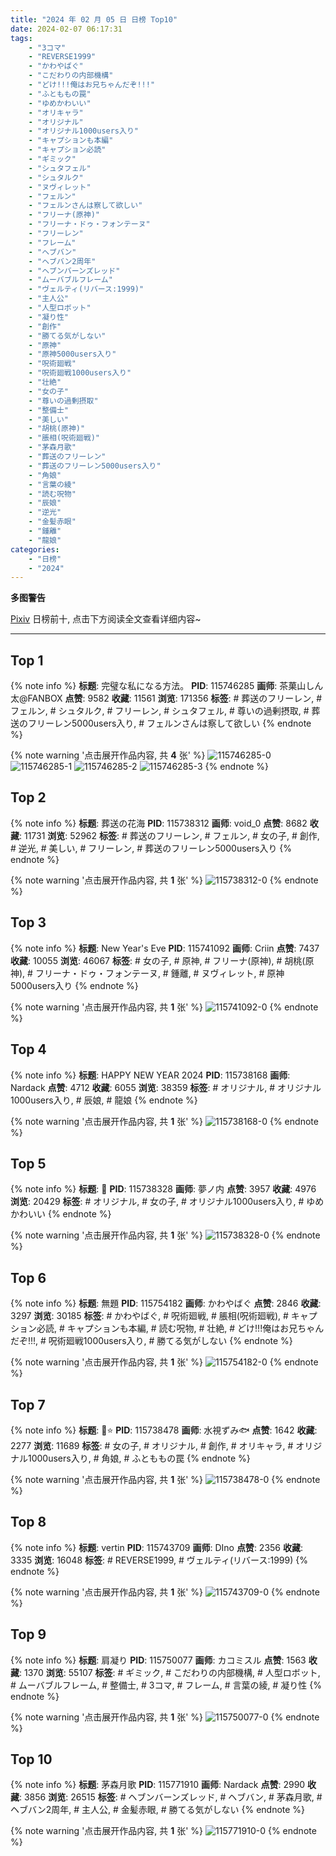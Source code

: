 ```yaml
---
title: "2024 年 02 月 05 日 日榜 Top10"
date: 2024-02-07 06:17:31
tags:
    - "3コマ"
    - "REVERSE1999"
    - "かわやばぐ"
    - "こだわりの内部機構"
    - "どけ!!!俺はお兄ちゃんだぞ!!!"
    - "ふとももの罠"
    - "ゆめかわいい"
    - "オリキャラ"
    - "オリジナル"
    - "オリジナル1000users入り"
    - "キャプションも本編"
    - "キャプション必読"
    - "ギミック"
    - "シュタフェル"
    - "シュタルク"
    - "ヌヴィレット"
    - "フェルン"
    - "フェルンさんは察して欲しい"
    - "フリーナ(原神)"
    - "フリーナ・ドゥ・フォンテーヌ"
    - "フリーレン"
    - "フレーム"
    - "ヘブバン"
    - "ヘブバン2周年"
    - "ヘブンバーンズレッド"
    - "ムーバブルフレーム"
    - "ヴェルティ(リバース:1999)"
    - "主人公"
    - "人型ロボット"
    - "凝り性"
    - "創作"
    - "勝てる気がしない"
    - "原神"
    - "原神5000users入り"
    - "呪術廻戦"
    - "呪術廻戦1000users入り"
    - "壮絶"
    - "女の子"
    - "尊いの過剰摂取"
    - "整備士"
    - "美しい"
    - "胡桃(原神)"
    - "脹相(呪術廻戦)"
    - "茅森月歌"
    - "葬送のフリーレン"
    - "葬送のフリーレン5000users入り"
    - "角娘"
    - "言葉の綾"
    - "読む呪物"
    - "辰娘"
    - "逆光"
    - "金髪赤眼"
    - "鍾離"
    - "龍娘"
categories:
    - "日榜"
    - "2024"
---
```


<i class="fa fa-triangle-exclamation"></i>**多图警告**<i class="fa fa-triangle-exclamation"></i>

[Pixiv](https://www.pixiv.net/) 日榜前十, 点击下方阅读全文查看详细内容~

<!-- more -->

---

## Top 1

{% note info %}
**标题**: 完璧な私になる方法。
**PID**: 115746285 **画师**: 茶菓山しん太@FANBOX
**点赞**: 9582 **收藏**: 11561 **浏览**: 171356
**标签**: # 葬送のフリーレン, # フェルン, # シュタルク, # フリーレン, # シュタフェル, # 尊いの過剰摂取, # 葬送のフリーレン5000users入り, # フェルンさんは察して欲しい
{% endnote %}

{% note warning '点击展开作品内容, 共 **4** 张' %}
![115746285-0](https://i.pixiv.re/img-original/img/2024/02/04/07/31/03/115746285_p0.jpg)
![115746285-1](https://i.pixiv.re/img-original/img/2024/02/04/07/31/03/115746285_p1.jpg)
![115746285-2](https://i.pixiv.re/img-original/img/2024/02/04/07/31/03/115746285_p2.jpg)
![115746285-3](https://i.pixiv.re/img-original/img/2024/02/04/07/31/03/115746285_p3.jpg)
{% endnote %}

## Top 2

{% note info %}
**标题**: 葬送の花海
**PID**: 115738312 **画师**: void_0
**点赞**: 8682 **收藏**: 11731 **浏览**: 52962
**标签**: # 葬送のフリーレン, # フェルン, # 女の子, # 創作, # 逆光, # 美しい, # フリーレン, # 葬送のフリーレン5000users入り
{% endnote %}

{% note warning '点击展开作品内容, 共 **1** 张' %}
![115738312-0](https://i.pixiv.re/img-original/img/2024/02/04/00/01/06/115738312_p0.jpg)
{% endnote %}

## Top 3

{% note info %}
**标题**: New Year's Eve
**PID**: 115741092 **画师**: Criin
**点赞**: 7437 **收藏**: 10055 **浏览**: 46067
**标签**: # 女の子, # 原神, # フリーナ(原神), # 胡桃(原神), # フリーナ・ドゥ・フォンテーヌ, # 鍾離, # ヌヴィレット, # 原神5000users入り
{% endnote %}

{% note warning '点击展开作品内容, 共 **1** 张' %}
![115741092-0](https://i.pixiv.re/img-original/img/2024/02/04/01/21/49/115741092_p0.png)
{% endnote %}

## Top 4

{% note info %}
**标题**: HAPPY NEW YEAR 2024
**PID**: 115738168 **画师**: Nardack
**点赞**: 4712 **收藏**: 6055 **浏览**: 38359
**标签**: # オリジナル, # オリジナル1000users入り, # 辰娘, # 龍娘
{% endnote %}

{% note warning '点击展开作品内容, 共 **1** 张' %}
![115738168-0](https://i.pixiv.re/img-original/img/2024/02/04/08/00/40/115738168_p0.jpg)
{% endnote %}

## Top 5

{% note info %}
**标题**: 👹
**PID**: 115738328 **画师**: 夢ノ内
**点赞**: 3957 **收藏**: 4976 **浏览**: 20429
**标签**: # オリジナル, # 女の子, # オリジナル1000users入り, # ゆめかわいい
{% endnote %}

{% note warning '点击展开作品内容, 共 **1** 张' %}
![115738328-0](https://i.pixiv.re/img-original/img/2024/02/04/13/32/58/115738328_p0.jpg)
{% endnote %}

## Top 6

{% note info %}
**标题**: 無題
**PID**: 115754182 **画师**: かわやばぐ
**点赞**: 2846 **收藏**: 3297 **浏览**: 30185
**标签**: # かわやばぐ, # 呪術廻戦, # 脹相(呪術廻戦), # キャプション必読, # キャプションも本編, # 読む呪物, # 壮絶, # どけ!!!俺はお兄ちゃんだぞ!!!, # 呪術廻戦1000users入り, # 勝てる気がしない
{% endnote %}

{% note warning '点击展开作品内容, 共 **1** 张' %}
![115754182-0](https://i.pixiv.re/img-original/img/2024/02/04/14/29/13/115754182_p0.jpg)
{% endnote %}

## Top 7

{% note info %}
**标题**: 🦄⭐️
**PID**: 115738478 **画师**: 水視ずみ🐟
**点赞**: 1642 **收藏**: 2277 **浏览**: 11689
**标签**: # 女の子, # オリジナル, # 創作, # オリキャラ, # オリジナル1000users入り, # 角娘, # ふとももの罠
{% endnote %}

{% note warning '点击展开作品内容, 共 **1** 张' %}
![115738478-0](https://i.pixiv.re/img-original/img/2024/02/04/00/02/36/115738478_p0.jpg)
{% endnote %}

## Top 8

{% note info %}
**标题**: vertin
**PID**: 115743709 **画师**: DIno
**点赞**: 2356 **收藏**: 3335 **浏览**: 16048
**标签**: # REVERSE1999, # ヴェルティ(リバース:1999)
{% endnote %}

{% note warning '点击展开作品内容, 共 **1** 张' %}
![115743709-0](https://i.pixiv.re/img-original/img/2024/02/04/03/41/40/115743709_p0.jpg)
{% endnote %}

## Top 9

{% note info %}
**标题**: 肩凝り
**PID**: 115750077 **画师**: カコミスル
**点赞**: 1563 **收藏**: 1370 **浏览**: 55107
**标签**: # ギミック, # こだわりの内部機構, # 人型ロボット, # ムーバブルフレーム, # 整備士, # 3コマ, # フレーム, # 言葉の綾, # 凝り性
{% endnote %}

{% note warning '点击展开作品内容, 共 **1** 张' %}
![115750077-0](https://i.pixiv.re/img-original/img/2024/02/04/17/43/00/115750077_p0.jpg)
{% endnote %}

## Top 10

{% note info %}
**标题**: 茅森月歌
**PID**: 115771910 **画师**: Nardack
**点赞**: 2990 **收藏**: 3856 **浏览**: 26515
**标签**: # ヘブンバーンズレッド, # ヘブバン, # 茅森月歌, # ヘブバン2周年, # 主人公, # 金髪赤眼, # 勝てる気がしない
{% endnote %}

{% note warning '点击展开作品内容, 共 **1** 张' %}
![115771910-0](https://i.pixiv.re/img-original/img/2024/02/05/00/00/10/115771910_p0.png)
{% endnote %}
